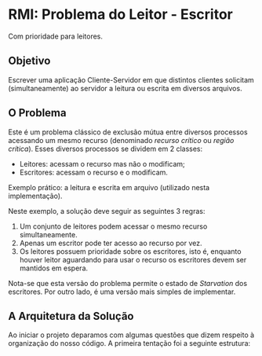 # RMI: Problema do Leitor - Escritor
Com prioridade para leitores.

Objetivo
---------
Escrever uma aplicação Cliente-Servidor em que distintos clientes solicitam (simultaneamente) ao servidor a leitura ou escrita em diversos arquivos.

O Problema
-----------
Este é um problema clássico de exclusão mútua entre diversos processos acessando um mesmo recurso (denominado _recurso crítico_ ou _região crítica_). Esses diversos processos se dividem em 2 classes:

- Leitores: acessam o recurso mas não o modificam;
- Escritores: acessam o recurso e o modificam.

Exemplo prático: a leitura e escrita em arquivo (utilizado nesta implementação).

Neste exemplo, a solução deve seguir as seguintes 3 regras:

1. Um conjunto de leitores podem acessar o mesmo recurso simultaneamente.
2. Apenas um escritor pode ter acesso ao recurso por vez.
3. Os leitores possuem prioridade sobre os escritores, isto é, enquanto houver leitor aguardando para usar o recurso os escritores devem ser mantidos em espera.

Nota-se que esta versão do problema permite o estado de _Starvation_ dos escritores. Por outro lado, é uma versão mais simples de implementar.

A Arquitetura da Solução
------------------------
Ao iniciar o projeto deparamos com algumas questões que dizem respeito à organização do nosso código. A primeira tentação foi a seguinte estrutura:
